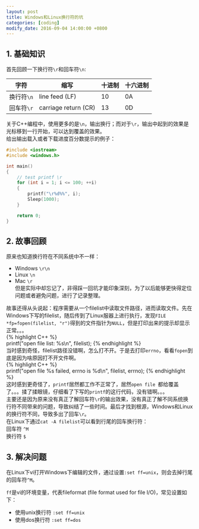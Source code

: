 ```yaml
---
layout: post
title: Windows和Linux换行符的坑
categories: [coding]
modify_date: 2016-09-04 14:00:00 +0800
---
```


## 1. 基础知识
首先回顾一下换行符`\r`和回车符`\n`:

|    字符    |         缩写         | 十进制 | 十六进制 |  
| ---------- | -------------------- | ------ | -------- |  
| 换行符`\n` |    line feed (LF)    |   10   |    0A    |  
| 回车符`\r` | carriage return (CR) |   13   |    0D    |

关于C++编程中，使用更多的是`\n`，输出换行；而对于`\r`，输出中起到的效果是光标移到一行开始，可以达到覆盖的效果。  
给出输出载入或者下载进度百分数提示的例子：  
```C++
#include <iostream>
#include <windows.h>

int main()
{
	// test printf \r
	for (int i = 1; i <= 100; ++i)
	{
		printf("\r%d%%", i);
		Sleep(1000);
	}

	return 0;
}
```

## 2. 故事回顾
原来也知道换行符在不同系统中不一样：  
* Windows `\r\n`
* Linux `\n`
* Mac `\r`  
但是实际中却忘记了，非得踩一回坑才能印象深刻，为了以后能够更快得定位问题或者避免问题，进行了记录整理。

故事还得从头说起：程序需要从一个filelist中读取文件路径，进而读取文件。先在Windows下写的filelist，随后传到了Linux服器上进行执行，发现`FILE *fp=fopen(filelist, "r")`得到的文件指针为`NULL`，但是打印出来的提示却显示正常。。。  
{% highlight C++ %}  
printf("open file list: %s\n", filelist);
{% endhighlight %}  
当时感到奇怪，filelist路径没错啊，怎么打不开。于是去打印`errno`，看看`fopen`到底是因为啥原因打不开文件啊。  
{% highlight C++ %}  
printf("open file %s failed, errno is %d\n", filelist, errno);
{% endhighlight %}  
这时感到更奇怪了，`printf`居然都工作不正常了，居然`open file `都给覆盖了。。。揉了揉眼镜，仔细看了下写的`printf`的这行代码，没有错啊。。。  
主要还是因为原来没有真正了解回车符`\r`的输出效果，没有真正了解不同系统换行符不同带来的问题，导致纠结了一些时间。最后才找到根源，Windows和Linux的换行符不同，导致多出了回车`\r`。  
在Linux下通过`cat -A filelist`可以看到行尾的回车换行符：  
回车符 `^M`  
换行符 `$`

## 3. 解决问题
在Linux下vi打开Windows下编辑的文件，通过设置`:set ff=unix`，则会去掉行尾的回车符`^M`。  

`ff`是vi的环境变量，代表fileformat (file format used for file I/O)，常见设置如下：  
* 使用unix换行符 `:set ff=unix`  
* 使用dos换行符 `:set ff=dos`
